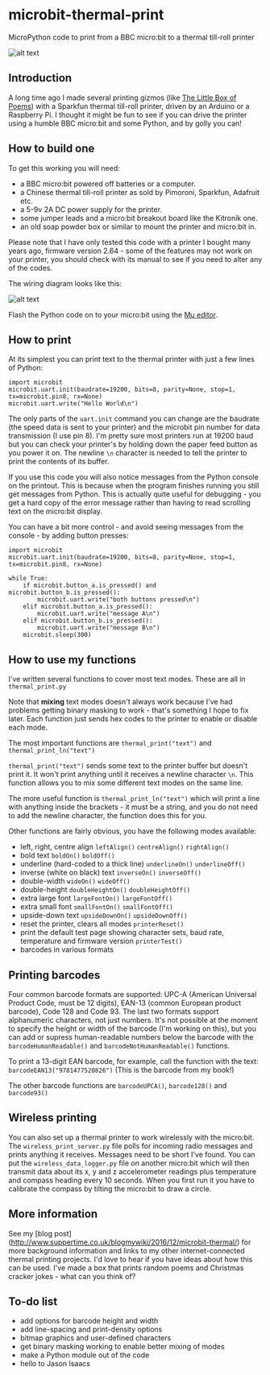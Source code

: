# microbit-thermal-print
MicroPython code to print from a BBC micro:bit to a thermal till-roll printer

![alt text](http://www.suppertime.co.uk/blogmywiki/wp-content/uploads/2016/12/thermal-demo.jpg)

## Introduction
A long time ago I made several printing gizmos (like [The Little Box of Poems](http://www.suppertime.co.uk/blogmywiki/little-box-of-poems/)) with a Sparkfun thermal till-roll printer, driven by an Arduino or a 
Raspberry Pi. 
I thought it might be fun to see if you can drive the printer using a humble BBC micro:bit and some Python, and by golly 
you can!

## How to build one

To get this working you will need:
* a BBC micro:bit powered off batteries or a computer.
* a Chinese thermal till-roll printer as sold by Pimoroni, Sparkfun, Adafruit etc.
* a 5-9v 2A DC power supply for the printer.
* some jumper leads and a micro:bit breakout board like the Kitronik one.
* an old soap powder box or similar to mount the printer and micro:bit in.

Please note that I have only tested this code with a printer I bought many years ago, firmware version 2.64 - some of the 
features may not work on your printer, you should check with its manual to see if you need to alter any of the codes.

The wiring diagram looks like this:

![alt text](http://www.suppertime.co.uk/blogmywiki/wp-content/uploads/2016/12/microbit-thermal-print_bb2.png)

Flash the Python code on to your micro:bit using the [Mu editor](https://codewith.mu).

## How to print

At its simplest you can print text to the thermal printer with just a few lines of Python:

```
import microbit
microbit.uart.init(baudrate=19200, bits=8, parity=None, stop=1, tx=microbit.pin8, rx=None)
microbit.uart.write("Hello World\n")
```

The only parts of the `uart.init` command you can change are the baudrate (the speed data is sent to your printer) and the microbit pin number for data transmission (I use pin 8). I'm pretty sure most printers run at 19200 baud but you can check your printer's by holding down the paper feed button as you power it on. The newline `\n` character is needed to tell the printer to print the contents of its buffer.

If you use this code you will also notice messages from the Python console on the printout. This is because when the program finishes running you still get messages from Python. This is actually quite useful for debugging - you get a hard copy of the error message rather than having to read scrolling text on the micro:bit display.

You can have a bit more control - and avoid seeing messages from the console - by adding button presses:

```
import microbit
microbit.uart.init(baudrate=19200, bits=8, parity=None, stop=1, tx=microbit.pin8, rx=None)

while True:
    if microbit.button_a.is_pressed() and microbit.button_b.is_pressed():
        microbit.uart.write("both buttons pressed\n")
    elif microbit.button_a.is_pressed():
        microbit.uart.write("message A\n")
    elif microbit.button_b.is_pressed():
        microbit.uart.write("message B\n")
    microbit.sleep(300)
```

## How to use my functions

I've written several functions to cover most text modes. These are all in `thermal_print.py`

Note that __mixing__ text modes doesn't always work because I've had problems getting binary masking to work - that's something I hope to fix later. Each function just sends hex codes to the printer to enable or disable each mode.

The most important functions are `thermal_print("text")` and `thermal_print_ln("text")`

`thermal_print("text")` sends some text to the printer buffer but doesn't print it. It won't print anything until it receives a newline character `\n`. This function allows you to mix some different text modes on the same line.

The more useful function is `thermal_print_ln("text")` which will print a line with anything inside the brackets - it must be a string, and you do not need to add the newline character, the function does this for you.

Other functions are fairly obvious, you have the following modes available:
* left, right, centre align `leftAlign()` `centreAlign()` `rightAlign()`
* bold text `boldOn()` `boldOff()` 
* underline (hard-coded to a thick line) `underlineOn()` `underlineOff()`
* inverse (white on black) text `inverseOn()` `inverseOff()`
* double-width `wideOn()` `wideOff()`
* double-height `doubleHeightOn()` `doubleHeightOff()`
* extra large font `largeFontOn()` `largeFontOff()`
* extra small font `smallFontOn()` `smallFontOff()`
* upside-down text `upsideDownOn()` `upsideDownOff()`
* reset the printer, clears all modes `printerReset()`
* print the default test page showing character sets, baud rate, temperature and firmware version `printerTest()`
* barcodes in various formats 

## Printing barcodes

Four common barcode formats are supported: UPC-A (American Universal Product Code, must be 12 digits), EAN-13 (common European product barcode), Code 128 and Code 93. The last two formats support alphanumeric characters, not just numbers. It's not possible at the moment to specify the height or width of the barcode (I'm working on this), but you can add or supress human-readable numbers below the barcode with the `barcodeHumanReadable()` and `barcodeNotHumanReadable()` functions.

To print a 13-digit EAN barcode, for example, call the function with the text:
`barcodeEAN13("9781477520826")`
(This is the barcode from my book!)

The other barcode functions are `barcodeUPCA()`, `barcode128()` and `barcode93()`

## Wireless printing

You can also set up a thermal printer to work wirelessly with the micro:bit. The `wireless_print_server.py` file polls for incoming radio messages and prints anything it receives. Messages need to be short I've found. You can put the `wireless_data_logger.py` file on another micro:bit which will then transmit data about its x, y and z accelerometer readings plus temperature and compass heading every 10 seconds. When you first run it you have to calibrate the compass by tilting the micro:bit to draw a circle.

## More information 

See my [blog post] (http://www.suppertime.co.uk/blogmywiki/2016/12/microbit-thermal/) for more background information and links to my other internet-connected thermal printing projects. I'd love to hear if you have ideas about how this can be used. I've made a box that prints random poems and Christmas cracker jokes - what can you think of?

## To-do list
* add options for barcode height and width
* add line-spacing and print-density options
* bitmap graphics and user-defined characters
* get binary masking working to enable better mixing of modes
* make a Python module out of the code
* hello to Jason Isaacs
